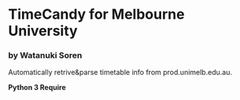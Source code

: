 # TimeCandy for Melbourne University
### by Watanuki Soren

Automatically retrive&parse timetable info from prod.unimelb.edu.au.


**Python 3 Require**

